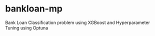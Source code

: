 # bankloan-mp
Bank Loan Classification problem using XGBoost and Hyperparameter Tuning using Optuna
